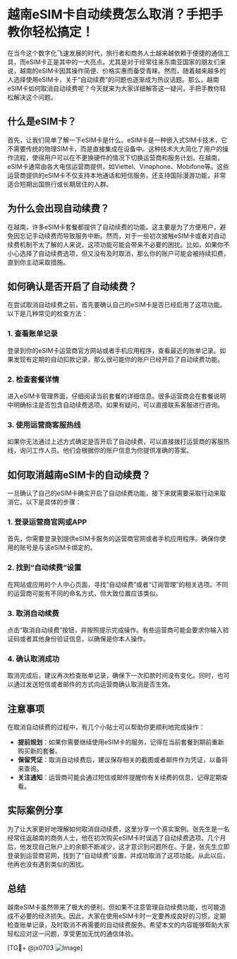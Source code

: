 # 越南eSIM卡自动续费怎么取消？手把手教你轻松搞定！

在当今这个数字化飞速发展的时代，旅行者和商务人士越来越依赖于便捷的通信工具，而eSIM卡正是其中的一大亮点。尤其是对于经常往来东南亚国家的朋友们来说，越南的eSIM卡因其操作简便、价格实惠而备受青睐。然而，随着越来越多的人选择使用eSIM卡，关于“自动续费”的问题也逐渐成为热议话题。那么，越南eSIM卡如何取消自动续费呢？今天就来为大家详细解答这一疑问，手把手教你轻松解决这个问题。

## 什么是eSIM卡？

首先，让我们简单了解一下eSIM卡是什么。eSIM卡是一种嵌入式SIM卡技术，它不需要传统的物理SIM卡，而是直接集成在设备中。这种技术大大简化了用户的操作流程，使得用户可以在不更换硬件的情况下切换运营商和服务计划。在越南，eSIM卡通常由各大电信运营商提供，如Viettel、Vinaphone、Mobifone等。这些运营商提供的eSIM卡不仅支持本地通话和短信服务，还支持国际漫游功能，非常适合短期出国旅行或长期居住的人群。

## 为什么会出现自动续费？

在越南，许多eSIM卡套餐都提供了自动续费的功能。这主要是为了方便用户，避免因忘记手动续费而导致服务中断。然而，对于一些初次接触eSIM卡或者对自动续费机制不太了解的人来说，这项功能可能会带来不必要的困扰。比如，如果你不小心选择了自动续费选项，但又没有及时取消，那么你的账户可能会被持续扣费，直到你主动采取措施。

## 如何确认是否开启了自动续费？

在尝试取消自动续费之前，首先要确认自己的eSIM卡是否已经启用了这项功能。以下是几种常见的检查方法：

### 1. 查看账单记录

登录到你的eSIM卡运营商官方网站或者手机应用程序，查看最近的账单记录。如果发现有定期的自动扣款记录，那么很可能你的账户已经开启了自动续费功能。

### 2. 检查套餐详情

进入eSIM卡管理界面，仔细阅读当前套餐的详细信息。很多运营商会在套餐说明中明确标注是否包含自动续费选项。如果有疑问，可以直接联系客服进行咨询。

### 3. 使用运营商客服热线

如果你无法通过上述方式确定是否开启了自动续费，可以直接拨打运营商的客服热线，询问工作人员。他们会根据你的账户信息为你提供准确的答案。

## 如何取消越南eSIM卡的自动续费？

一旦确认了自己的eSIM卡确实开启了自动续费功能，接下来就需要采取行动来取消它。以下是具体的步骤：

### 1. 登录运营商官网或APP

首先，你需要登录到提供eSIM卡服务的运营商官网或者手机应用程序。确保你使用的账号是与该eSIM卡绑定的。

### 2. 找到“自动续费”设置

在网站或应用的个人中心页面，寻找“自动续费”或者“订阅管理”的相关选项。不同的运营商可能有不同的命名方式，但大致位置应该类似。

### 3. 取消自动续费

点击“取消自动续费”按钮，并按照提示完成操作。有些运营商可能会要求你输入验证码或者其他身份验证信息，以确保是你本人操作。

### 4. 确认取消成功

取消完成后，建议再次检查账单记录，确保下一次扣款时间没有变化。同时，也可以通过发送短信或者邮件的方式向运营商确认取消是否生效。

## 注意事项

在取消自动续费的过程中，有几个小贴士可以帮助你更顺利地完成操作：

- **提前规划**：如果你需要继续使用eSIM卡的服务，记得在当前套餐到期前重新购买新的套餐。
- **保留凭证**：取消自动续费后，建议保存相关的截图或者邮件作为凭证，以备将来查询。
- **关注通知**：运营商可能会通过短信或邮件提醒你有关续费的信息，记得定期查看。

## 实际案例分享

为了让大家更好地理解如何取消自动续费，这里分享一个真实案例。张先生是一名经常往返越南的商务人士，他在初次购买eSIM卡时误选了自动续费选项。几个月后，他发现自己账户上的余额不断减少，这才意识到问题所在。于是，张先生立即登录到运营商官网，找到了“自动续费”设置，并成功取消了这项功能。从此以后，他再也没有遇到类似的困扰。

## 总结

越南eSIM卡虽然带来了极大的便利，但如果不注意管理自动续费功能，也可能造成不必要的经济损失。因此，大家在使用eSIM卡时一定要养成良好的习惯，定期检查账单记录，及时取消不再需要的自动续费服务。希望本文的内容能够帮助大家轻松应对这一问题，享受更加无忧的通信体验。

[TG💪+ @jx0703 ![Image](https://github.com/user-attachments/assets/dbca1d08-cadb-493c-b0ec-ad6f7a83f270)]